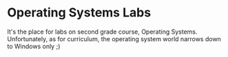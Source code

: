 # Operating Systems Labs

It's the place for labs on second grade course, Operating Systems.
Unfortunately, as for curriculum, the operating system world narrows down
to Windows only ;)